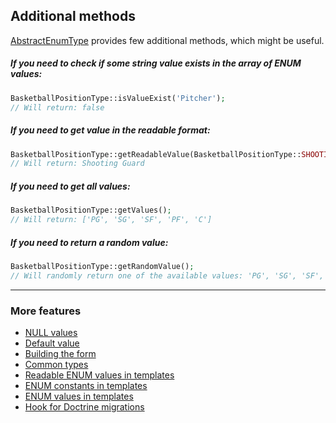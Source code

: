 ## Additional methods

[AbstractEnumType](./../../DBAL/Types/AbstractEnumType.php "AbstractEnumType") provides few additional methods, which might be useful.

##### If you need to check if some string value exists in the array of ENUM values:

```php
BasketballPositionType::isValueExist('Pitcher');
// Will return: false
```

##### If you need to get value in the readable format:

```php
BasketballPositionType::getReadableValue(BasketballPositionType::SHOOTING_GUARD);
// Will return: Shooting Guard
```

##### If you need to get all values:

```php
BasketballPositionType::getValues();
// Will return: ['PG', 'SG', 'SF', 'PF', 'C']
```

##### If you need to return a random value:

```php
BasketballPositionType::getRandomValue();
// Will randomly return one of the available values: 'PG', 'SG', 'SF', 'PF', 'C'
```

---

### More features

* [NULL values](./null_values.md "NULL values")
* [Default value](./default_value.md "Default value")
* [Building the form](./building_the_form.md "Building the form")
* [Common types](./common_types.md "Common types")
* [Readable ENUM values in templates](./readable_enum_values_in_template.md "Readable ENUM values in templates")
* [ENUM constants in templates](./enum_constants_in_templates.md "ENUM constants in templates")
* [ENUM values in templates](./enum_values_in_templates.md "ENUM values in templates")
* [Hook for Doctrine migrations](./hook_for_doctrine_migrations.md "Hook for Doctrine migrations")
